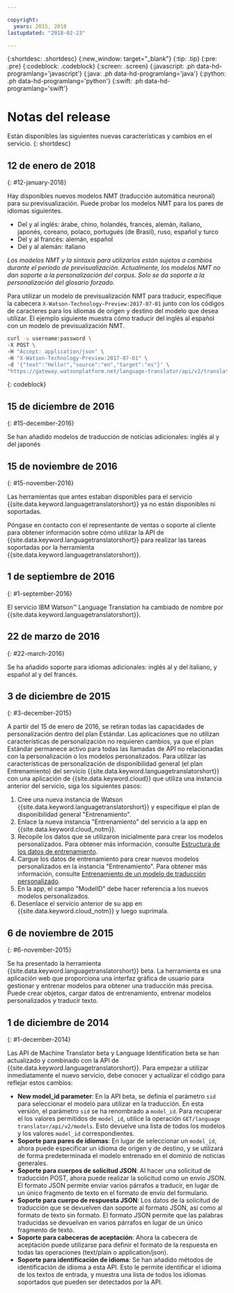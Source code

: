 ```yaml
---

copyright:
  years: 2015, 2018
lastupdated: "2018-02-23"

---
```


{:shortdesc: .shortdesc}
{:new_window: target="_blank"}
{:tip: .tip}
{:pre: .pre}
{:codeblock: .codeblock}
{:screen: .screen}
{:javascript: .ph data-hd-programlang='javascript'}
{:java: .ph data-hd-programlang='java'}
{:python: .ph data-hd-programlang='python'}
{:swift: .ph data-hd-programlang='swift'}

# Notas del release

Están disponibles las siguientes nuevas características y cambios en el servicio.
{: shortdesc}

## 12 de enero de 2018
{: #12-january-2018}

Hay disponibles nuevos modelos NMT (traducción automática neuronal) para su previsualización. Puede probar los modelos NMT para los pares de idiomas siguientes. 

- Del y al inglés: árabe, chino, holandés, francés, alemán, italiano, japonés, coreano, polaco, portugués (de Brasil), ruso, español y turco
- Del y al francés: alemán, español
- Del y al alemán: italiano

*Los modelos NMT y la sintaxis para utilizarlos están sujetos a cambios durante el periodo de previsualización. Actualmente, los modelos NMT no dan soporte a la personalización del corpus. Solo se da soporte a la personalización del glosario forzado.*

Para utilizar un modelo de previsualización NMT para traducir, especifique la cabecera `X-Watson-Technology-Preview:2017-07-01` junto con los códigos de caracteres para los idiomas de origen y destino del modelo que desea utilizar. El ejemplo siguiente muestra cómo traducir del inglés al español con un modelo de previsualización NMT.

```bash
curl -u username:password \
-X POST \
-H "Accept: application/json" \
-H "X-Watson-Technology-Preview:2017-07-01" \
-d '{"text":"Hello!","source":"en","target":"es"}' \
"https://gateway.watsonplatform.net/language-translator/api/v2/translate"
```
{: codeblock}


## 15 de diciembre de 2016
{: #15-december-2016}

Se han añadido modelos de traducción de noticias adicionales: inglés al y del japonés

## 15 de noviembre de 2016
{: #15-november-2016}

Las herramientas que antes estaban disponibles para el servicio {{site.data.keyword.languagetranslatorshort}} ya no están disponibles ni soportadas. 

Póngase en contacto con el representante de ventas o soporte al cliente para obtener información sobre cómo utilizar la API de {{site.data.keyword.languagetranslatorshort}} para realizar las tareas soportadas por la herramienta {{site.data.keyword.languagetranslatorshort}}.

## 1 de septiembre de 2016
{: #1-september-2016}

El servicio IBM Watson&trade; Language Translation ha cambiado de nombre por {{site.data.keyword.languagetranslatorshort}}.

## 22 de marzo de 2016
{: #22-march-2016}

Se ha añadido soporte para idiomas adicionales: inglés al y del italiano, y español al y del francés.

## 3 de diciembre de 2015
{: #3-december-2015}

A partir del 15 de enero de 2016, se retiran todas las capacidades de personalización dentro del plan Estándar. Las aplicaciones que no utilizan características de personalización no requieren cambios, ya que el plan Estándar permanece activo para todas las llamadas de API no relacionadas con la personalización o los modelos personalizados. Para utilizar las características de personalización de disponibilidad general (el plan Entrenamiento) del servicio {{site.data.keyword.languagetranslatorshort}} con una aplicación de {{site.data.keyword.cloud}} que utiliza una instancia anterior del servicio, siga los siguientes pasos:

1.  Cree una nueva instancia de Watson {{site.data.keyword.languagetranslatorshort}} y especifique el plan de disponibilidad general "Entrenamiento".
1.  Enlace la nueva instancia "Entrenamiento" del servicio a la app en {{site.data.keyword.cloud_notm}}.
1.  Recopile los datos que se utilizaron inicialmente para crear los modelos personalizados. Para obtener más información, consulte [Estructura de los datos de entrenamiento](/docs/services/language-translator/customizing.html#structure).
1.  Cargue los datos de entrenamiento para crear nuevos modelos personalizados en la instancia "Entrenamiento". Para obtener más información, consulte [Entrenamiento de un modelo de traducción personalizado](/docs/services/language-translator/customizing.html#training).
1.  En la app, el campo "ModelID" debe hacer referencia a los nuevos modelos personalizados.
1.  Desenlace el servicio anterior de su app en {{site.data.keyword.cloud_notm}} y luego suprímala.

## 6 de noviembre de 2015
{: #6-november-2015}

Se ha presentado la herramienta {{site.data.keyword.languagetranslatorshort}} beta. La herramienta es una aplicación web que proporciona una interfaz gráfica de usuario para gestionar y entrenar modelos para obtener una traducción más precisa. Puede crear objetos, cargar datos de entrenamiento, entrenar modelos personalizados y traducir texto.

## 1 de diciembre de 2014
{: #1-december-2014}

Las API de Machine Translator beta y Language Identification beta se han actualizado y combinado con la API de {{site.data.keyword.languagetranslatorshort}}. Para empezar a utilizar inmediatamente el nuevo servicio, debe conocer y actualizar el código para reflejar estos cambios:

- **New model\_id parameter**: En la API beta, se definía el parámetro `sid` para seleccionar el modelo para utilizar en la traducción. En esta versión, el parámetro `sid` se ha renombrado a `model_id`. Para recuperar el los valores permitidos de `model_id`, utilice la operación `GET/language  translator/api/v2/models`. Esto devuelve una lista de todos los modelos y los valores `model_id` correspondientes.
- **Soporte para pares de idiomas**: En lugar de seleccionar un `model_id`, ahora puede especificar un idioma de origen y de destino, y se utilizará de forma predeterminada el modelo entrenado en el dominio de noticias generales.
- **Soporte para cuerpos de solicitud JSON**: Al hacer una solicitud de traducción POST, ahora puede realizar la solicitud como un envío JSON. El formato JSON permite enviar varios párrafos a traducir, en lugar de un único fragmento de texto en el formato de envío del formulario.
- **Soporte para cuerpo de respuesta JSON**: Los datos de la solicitud de traducción que se devuelven dan soporte al formato JSON, así como al formato de texto sin formato. El formato JSON permite que las palabras traducidas se devuelvan en varios párrafos en lugar de un único fragmento de texto.
- **Soporte para cabeceras de aceptación**: Ahora la cabecera de aceptación puede utilizarse para definir el formato de la respuesta en todas las operaciones (text/plain o application/json).
- **Soporte para identificación de idioma**: Se han añadido métodos de identificación de idioma a esta API. Esto le permite identificar el idioma de los textos de entrada, y muestra una lista de todos los idiomas soportados que pueden ser detectados por la API.

